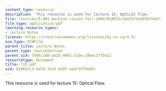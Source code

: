 ```yaml
---
content_type: resource
description: 'This resource is used for lecture 15: Optical Flow.'
file: /courses/6-801-machine-vision-fall-2004/010652c3dafd7e2d050fedaf35f56dbc_l15.pdf
file_type: application/pdf
learning_resource_types:
- Lecture Notes
license: https://creativecommons.org/licenses/by-nc-sa/4.0/
ocw_type: OCWFile
parent_title: Lecture Notes
parent_type: CourseSection
parent_uid: f586c168-ab25-0043-2cbe-286ec2f7bd12
resourcetype: Document
title: l15.pdf
uid: 010652c3-dafd-7e2d-050f-edaf35f56dbc
---
```

This resource is used for lecture 15: Optical Flow.